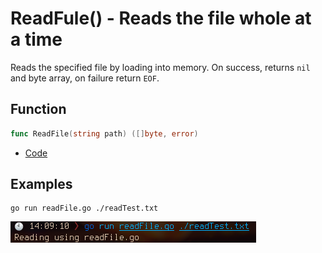 # ReadFule() - Reads the file whole at a time

Reads the specified file by loading into memory. On success, returns `nil` and byte array, on failure return `EOF`.

## Function

```go
func ReadFile(string path) ([]byte, error)
```

* [Code](https://golang.org/src/io/ioutil/ioutil.go?s=1503:1549#L42)

## Examples

```
go run readFile.go ./readTest.txt
```

![readfile](img/readfile.png)
